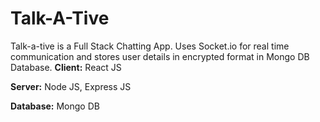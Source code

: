 # Talk-A-Tive

Talk-a-tive is a Full Stack Chatting App.
Uses Socket.io for real time communication and stores user details in encrypted format in Mongo DB Database.
**Client:** React JS

**Server:** Node JS, Express JS

**Database:** Mongo DB
